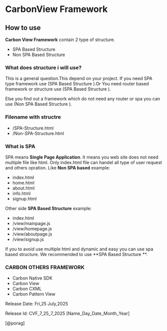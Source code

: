 # CarbonView Framework
## How to use
**Carbon View Framework** contain 2 type of structure.
- SPA Based Structure 
- Non SPA Based Structure 

### What does structure i will use?
This is a general  question.This depend on your project. If you need SPA type framework  use (SPA Based Structure ).Or You  need router based framework or structure use (SPA Based Structure ).

Else you find out a framework which do not need any router or spa you can use (Non SPA Based Structure ).

### Filename with structre
- /SPA-Structure.html
- /Non-SPA-Structure.html

### What is SPA
SPA means **Single Page Application**. It means you web site does not need multiple file like html. Only index.html file can handel all type of user request and others opration.
Like **Non SPA based** example:
- index.html
- home.html
- about.html
- info.html
- signup.html

Other side **SPA Based Structure** example:

- index.html
- /view/mainpage.js
- /view/homepage.js
- /view/aboutpage.js
- /view/signup.js

If you to avoid use multiple html and dynamic and easy you can use spa based structure.  We recommended to use **SPA Based Structure **.

### CARBON OTHERS FRAMEWORK
- Carbon Native SDK
- Carbon View
- Carbon CXML
- Carbon Pattern View



Release Date: Fri,25 July,2025

Release Id: CVF_7_25_7_2025
[Name_Day_Date_Month_Year]

[@porag]


